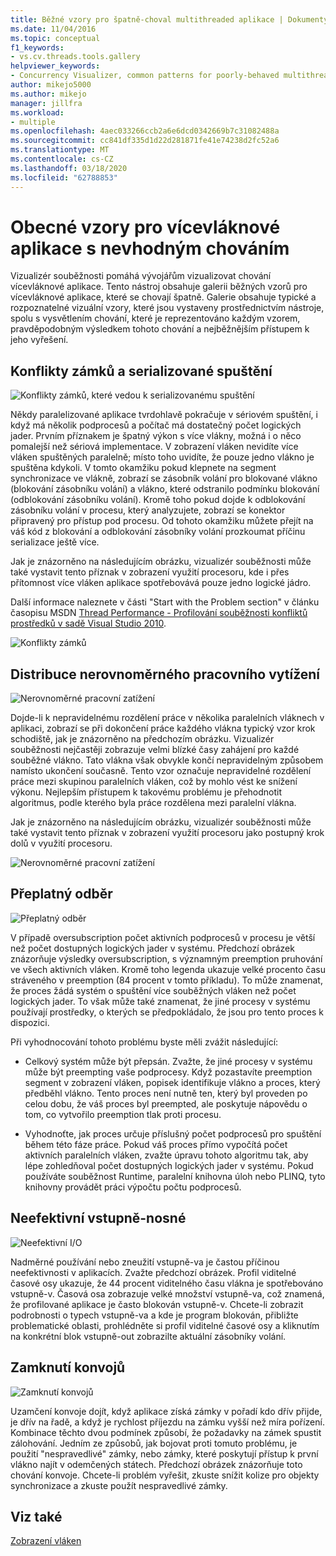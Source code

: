 ```yaml
---
title: Běžné vzory pro špatně-choval multithreaded aplikace | Dokumenty společnosti Microsoft
ms.date: 11/04/2016
ms.topic: conceptual
f1_keywords:
- vs.cv.threads.tools.gallery
helpviewer_keywords:
- Concurrency Visualizer, common patterns for poorly-behaved multithreaded applications
author: mikejo5000
ms.author: mikejo
manager: jillfra
ms.workload:
- multiple
ms.openlocfilehash: 4aec033266ccb2a6e6dcd0342669b7c31082488a
ms.sourcegitcommit: cc841df335d1d22d281871fe41e74238d2fc52a6
ms.translationtype: MT
ms.contentlocale: cs-CZ
ms.lasthandoff: 03/18/2020
ms.locfileid: "62788853"
---
```

# <a name="common-patterns-for-poorly-behaved-multithreaded-applications"></a>Obecné vzory pro vícevláknové aplikace s nevhodným chováním

Vizualizér souběžnosti pomáhá vývojářům vizualizovat chování vícevláknové aplikace. Tento nástroj obsahuje galerii běžných vzorů pro vícevláknové aplikace, které se chovají špatně. Galerie obsahuje typické a rozpoznatelné vizuální vzory, které jsou vystaveny prostřednictvím nástroje, spolu s vysvětlením chování, které je reprezentováno každým vzorem, pravděpodobným výsledkem tohoto chování a nejběžnějším přístupem k jeho vyřešení.

## <a name="lock-contention-and-serialized-execution"></a>Konflikty zámků a serializované spuštění

![Konflikty zámků, které vedou k serializovanému spuštění](../profiling/media/lockcontention_serialized.png "LockContention_Serialized")

Někdy paralelizované aplikace tvrdohlavě pokračuje v sériovém spuštění, i když má několik podprocesů a počítač má dostatečný počet logických jader. Prvním příznakem je špatný výkon s více vlákny, možná i o něco pomalejší než sériová implementace. V zobrazení vláken nevidíte více vláken spuštěných paralelně; místo toho uvidíte, že pouze jedno vlákno je spuštěna kdykoli. V tomto okamžiku pokud klepnete na segment synchronizace ve vlákně, zobrazí se zásobník volání pro blokované vlákno (blokování zásobníku volání) a vlákno, které odstranilo podmínku blokování (odblokování zásobníku volání). Kromě toho pokud dojde k odblokování zásobníku volání v procesu, který analyzujete, zobrazí se konektor připravený pro přístup pod procesu. Od tohoto okamžiku můžete přejít na váš kód z blokování a odblokování zásobníky volání prozkoumat příčinu serializace ještě více.

Jak je znázorněno na následujícím obrázku, vizualizér souběžnosti může také vystavit tento příznak v zobrazení využití procesoru, kde i přes přítomnost více vláken aplikace spotřebovává pouze jedno logické jádro.

Další informace naleznete v části "Start with the Problem section" v článku časopisu MSDN [Thread Performance - Profilování souběžnosti konfliktů prostředků v sadě Visual Studio 2010](https://msdn.microsoft.com/magazine/ff714587.aspx).

![Konflikty zámků](../profiling/media/lockcontention_2.png "LockContention_2")

## <a name="uneven-workload-distribution"></a>Distribuce nerovnoměrného pracovního vytížení

![Nerovnoměrné pracovní zatížení](../profiling/media/unevenworkload_1.png "UnevenWorkLoad_1")

Dojde-li k nepravidelnému rozdělení práce v několika paralelních vláknech v aplikaci, zobrazí se při dokončení práce každého vlákna typický vzor krok schodiště, jak je znázorněno na předchozím obrázku. Vizualizér souběžnosti nejčastěji zobrazuje velmi blízké časy zahájení pro každé souběžné vlákno. Tato vlákna však obvykle končí nepravidelným způsobem namísto ukončení současně. Tento vzor označuje nepravidelné rozdělení práce mezi skupinou paralelních vláken, což by mohlo vést ke snížení výkonu. Nejlepším přístupem k takovému problému je přehodnotit algoritmus, podle kterého byla práce rozdělena mezi paralelní vlákna.

Jak je znázorněno na následujícím obrázku, vizualizér souběžnosti může také vystavit tento příznak v zobrazení využití procesoru jako postupný krok dolů v využití procesoru.

![Nerovnoměrné pracovní zatížení](../profiling/media/unevenworkload_2.png "UnevenWorkload_2")

## <a name="oversubscription"></a>Přeplatný odběr

![Přeplatný odběr](../profiling/media/oversubscription.png "Přeplatný odběr")

V případě oversubscription počet aktivních podprocesů v procesu je větší než počet dostupných logických jader v systému. Předchozí obrázek znázorňuje výsledky oversubscription, s významným preemption pruhování ve všech aktivních vláken. Kromě toho legenda ukazuje velké procento času stráveného v preemption (84 procent v tomto příkladu). To může znamenat, že proces žádá systém o spuštění více souběžných vláken než počet logických jader. To však může také znamenat, že jiné procesy v systému používají prostředky, o kterých se předpokládalo, že jsou pro tento proces k dispozici.

Při vyhodnocování tohoto problému byste měli zvážit následující:

- Celkový systém může být přepsán. Zvažte, že jiné procesy v systému může být preempting vaše podprocesy. Když pozastavíte preemption segment v zobrazení vláken, popisek identifikuje vlákno a proces, který předběhl vlákno. Tento proces není nutně ten, který byl proveden po celou dobu, že váš proces byl preempted, ale poskytuje nápovědu o tom, co vytvořilo preemption tlak proti procesu.

- Vyhodnoťte, jak proces určuje příslušný počet podprocesů pro spuštění během této fáze práce. Pokud váš proces přímo vypočítá počet aktivních paralelních vláken, zvažte úpravu tohoto algoritmu tak, aby lépe zohledňoval počet dostupných logických jader v systému. Pokud používáte souběžnost Runtime, paralelní knihovna úloh nebo PLINQ, tyto knihovny provádět práci výpočtu počtu podprocesů.

## <a name="inefficient-io"></a>Neefektivní vstupně-nosné

![Neefektivní I&#47;O](../profiling/media/inefficient_io.png "Inefficient_IO")

Nadměrné používání nebo zneužití vstupně-va je častou příčinou neefektivnosti v aplikacích. Zvažte předchozí obrázek. Profil viditelné časové osy ukazuje, že 44 procent viditelného času vlákna je spotřebováno vstupně-v. Časová osa zobrazuje velké množství vstupně-va, což znamená, že profilované aplikace je často blokován vstupně-v. Chcete-li zobrazit podrobnosti o typech vstupně-va a kde je program blokován, přibližte problematické oblasti, prohlédněte si profil viditelné časové osy a kliknutím na konkrétní blok vstupně-out zobrazilte aktuální zásobníky volání.

## <a name="lock-convoys"></a>Zamknutí konvojů

![Zamknutí konvojů](../profiling/media/lock_convoys.png "Lock_Convoys")

Uzamčení konvoje dojít, když aplikace získá zámky v pořadí kdo dřív přijde, je dřív na řadě, a když je rychlost příjezdu na zámku vyšší než míra pořízení. Kombinace těchto dvou podmínek způsobí, že požadavky na zámek spustit zálohování. Jedním ze způsobů, jak bojovat proti tomuto problému, je použití "nespravedlivé" zámky, nebo zámky, které poskytují přístup k první vlákno najít v odemčených státech. Předchozí obrázek znázorňuje toto chování konvoje. Chcete-li problém vyřešit, zkuste snížit kolize pro objekty synchronizace a zkuste použít nespravedlivé zámky.

## <a name="see-also"></a>Viz také

[Zobrazení vláken](../profiling/threads-view-parallel-performance.md)